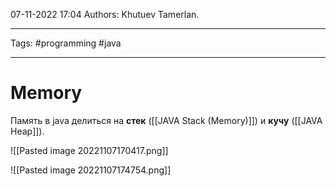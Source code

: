 07-11-2022
17:04
Authors: Khutuev Tamerlan.
***
Tags: #programming #java 
***
# Memory
Память в java делиться на **стек** ([[JAVA Stack (Memory)]]) и **кучу** ([[JAVA Heap]]).

![[Pasted image 20221107170417.png]]

![[Pasted image 20221107174754.png]]
